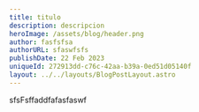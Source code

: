 ```yaml
---
title: titulo
description: descripcion
heroImage: /assets/blog/header.png
author: fasfsfsa
authorURL: sfaswfsfs
publishDate: 22 Feb 2023
uniqueId: 272913dd-c76c-42aa-b39a-0ed51d05140f
layout: ../../layouts/BlogPostLayout.astro
---
```

sfsFsffaddfafasfaswf